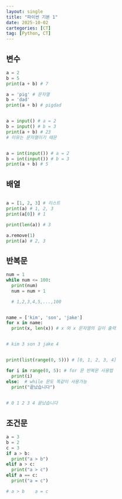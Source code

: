 ```yaml
---
layout: single
title: "파이썬 기본 1"
date: 2025-10-02
cartegories: [CT]
tag: [Python, CT]
---
```


## 변수

```python
a = 2
b = 5
print(a + b) # 7
```

```python
a = 'pig' # 문자열
b = 'dad'
print(a + b) # pigdad
```

```python

a = input() # a = 2
b = input() # b = 3
print(a + b) # 23
# 이유는 문자열이기 때문
```

```python

a = int(input()) # a = 2
b = int(input()) # b = 3
print(a + b) # 5

```

## 배열

```python

a = [1, 2, 3] # 리스트
print(a) # 1, 2, 3
print(a[0]) # 1

print(len(a)) # 3

a.remove(1)
print(a) # 2, 3

```

## 반복문

```python
num = 1
while num <= 100: 
  print(num)
  num = num + 1

  # 1,2,3,4,5,...,100
```

```python

name = ['kim', 'son', 'jake'] 
for x in name:
  print(x, len(x)) # x 와 x 문자열의 길이 출력


# kim 3 son 3 jake 4
```

```python

print(list(range(0, 5))) # [0, 1, 2, 3, 4]

for i in range(0, 5): # for 문 반복문 사용법
  print(i) 
else:  # while 문도 똑같이 사용가능
  print("끝났습니다")
  

# 0 1 2 3 4 끝났습니다

```

## 조건문

```python
a = 3
b = 2
c = 3
if a > b:
  print("a > b") 
elif a > c:
  print("a > c") 
elif a == c:
  print("a = c")

# a > b    a = c

```
